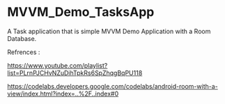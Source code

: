 # MVVM_Demo_TasksApp
A Task application that is simple MVVM Demo Application with a Room Database.

Refrences : 

https://www.youtube.com/playlist?list=PLrnPJCHvNZuDihTpkRs6SpZhqgBqPU118

https://codelabs.developers.google.com/codelabs/android-room-with-a-view/index.html?index=..%2F..index#0
